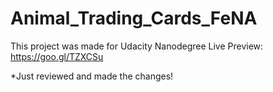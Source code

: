 # Animal_Trading_Cards_FeNA
This project was made for Udacity Nanodegree
Live Preview: https://goo.gl/TZXCSu

*Just reviewed and made the changes! 